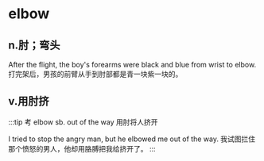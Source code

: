 # elbow

## n.肘；弯头

After the flight, the boy's forearms were black and blue from wrist to elbow.打完架后，男孩的前臂从手到肘部都是青一块紫一块的。

## v.用肘挤

:::tip 考
elbow sb. out of the way 用肘将人挤开

I tried to stop the angry man, but he elbowed me out of the way. 我试图拦住那个愤怒的男人，他却用胳膊把我给挤开了。
:::
